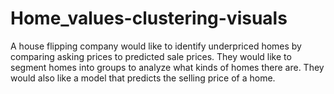 # Home_values-clustering-visuals
A house flipping company would like to identify underpriced homes by comparing asking prices to predicted sale prices. They would like to segment homes into groups to analyze what kinds of homes there are. They would also like a model that predicts the selling price of a home.  
